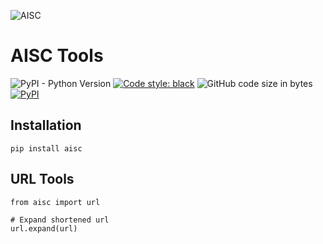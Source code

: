 ![AISC](http://aisc.io/wp-content/uploads/2018/09/logo.svg)

# AISC Tools

![PyPI - Python Version](https://img.shields.io/pypi/pyversions/aisc.svg)
[![Code style: black](https://img.shields.io/badge/code%20style-black-000000.svg)](https://github.com/python/black)
![GitHub code size in bytes](https://img.shields.io/github/languages/code-size/a1sc/aisc_tools.svg)
[![PyPI](https://img.shields.io/pypi/v/aisc.svg)](https://pypi.org/project/aisc/)

## Installation

`pip install aisc`

## URL Tools

```python3
from aisc import url

# Expand shortened url
url.expand(url)

```
